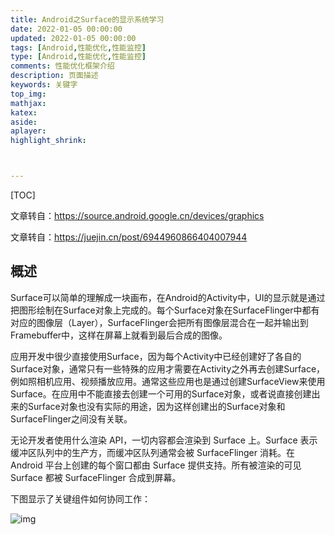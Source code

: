 ```yaml
---
title: Android之Surface的显示系统学习
date: 2022-01-05 00:00:00
updated: 2022-01-05 00:00:00
tags: [Android,性能优化,性能监控]
type: [Android,性能优化,性能监控]
comments: 性能优化框架介绍
description: 页面描述
keywords: 关键字
top_img:
mathjax:
katex:
aside:
aplayer:
highlight_shrink:



---
```


[TOC]



文章转自：https://source.android.google.cn/devices/graphics

文章转自：https://juejin.cn/post/6944960866404007944

## 概述

Surface可以简单的理解成一块画布，在Android的Activity中，UI的显示就是通过把图形绘制在Surface对象上完成的。每个Surface对象在SurfaceFlinger中都有对应的图像层（Layer），SurfaceFlinger会把所有图像层混合在一起并输出到Framebuffer中，这样在屏幕上就看到最后合成的图像。

应用开发中很少直接使用Surface，因为每个Activity中已经创建好了各自的Surface对象，通常只有一些特殊的应用才需要在Activity之外再去创建Surface，例如照相机应用、视频播放应用。通常这些应用也是通过创建SurfaceView来使用Surface。在应用中不能直接去创建一个可用的Surface对象，或者说直接创建出来的Surface对象也没有实际的用途，因为这样创建出的Surface对象和SurfaceFlinger之间没有关联。

无论开发者使用什么渲染 API，一切内容都会渲染到 Surface 上。Surface 表示缓冲区队列中的生产方，而缓冲区队列通常会被 SurfaceFlinger 消耗。在 Android 平台上创建的每个窗口都由 Surface 提供支持。所有被渲染的可见 Surface 都被 SurfaceFlinger 合成到屏幕。

下图显示了关键组件如何协同工作：

![img](https://gitee.com/frewen1225/ImageUploader/raw/master/FreweniMacBook/202112222043491.png)